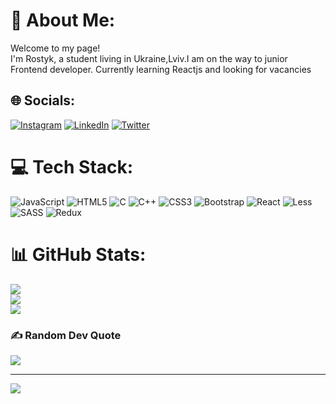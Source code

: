 # 💫 About Me:
Welcome to my page!<br>I'm Rostyk, a student living in Ukraine,Lviv.I am on the way to junior Frontend developer. Currently learning Reactjs and looking for vacancies


## 🌐 Socials:
[![Instagram](https://img.shields.io/badge/Instagram-%23E4405F.svg?logo=Instagram&logoColor=white)](https://instagram.com/_rostykzhuk_) [![LinkedIn](https://img.shields.io/badge/LinkedIn-%230077B5.svg?logo=linkedin&logoColor=white)](https://linkedin.com/in/cambekk) [![Twitter](https://img.shields.io/badge/Twitter-%231DA1F2.svg?logo=Twitter&logoColor=white)](https://twitter.com/@RostykZhuk) 

# 💻 Tech Stack:
![JavaScript](https://img.shields.io/badge/javascript-%23323330.svg?style=for-the-badge&logo=javascript&logoColor=%23F7DF1E) ![HTML5](https://img.shields.io/badge/html5-%23E34F26.svg?style=for-the-badge&logo=html5&logoColor=white) ![C](https://img.shields.io/badge/c-%2300599C.svg?style=for-the-badge&logo=c&logoColor=white) ![C++](https://img.shields.io/badge/c++-%2300599C.svg?style=for-the-badge&logo=c%2B%2B&logoColor=white) ![CSS3](https://img.shields.io/badge/css3-%231572B6.svg?style=for-the-badge&logo=css3&logoColor=white) ![Bootstrap](https://img.shields.io/badge/bootstrap-%23563D7C.svg?style=for-the-badge&logo=bootstrap&logoColor=white) ![React](https://img.shields.io/badge/react-%2320232a.svg?style=for-the-badge&logo=react&logoColor=%2361DAFB) ![Less](https://img.shields.io/badge/less-2B4C80?style=for-the-badge&logo=less&logoColor=white) ![SASS](https://img.shields.io/badge/SASS-hotpink.svg?style=for-the-badge&logo=SASS&logoColor=white) ![Redux](https://img.shields.io/badge/redux-%23593d88.svg?style=for-the-badge&logo=redux&logoColor=white)
# 📊 GitHub Stats:
![](https://github-readme-stats.vercel.app/api?username=Cambekk&theme=dark&hide_border=false&include_all_commits=false&count_private=false)<br/>
![](https://github-readme-streak-stats.herokuapp.com/?user=Cambekk&theme=dark&hide_border=false)<br/>
![](https://github-readme-stats.vercel.app/api/top-langs/?username=Cambekk&theme=dark&hide_border=false&include_all_commits=false&count_private=false&layout=compact)

### ✍️ Random Dev Quote
![](https://quotes-github-readme.vercel.app/api?type=horizontal&theme=radical)

---
[![](https://visitcount.itsvg.in/api?id=Cambekk&icon=0&color=0)](https://visitcount.itsvg.in)
